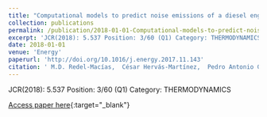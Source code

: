 ```yaml
---
title: "Computational models to predict noise emissions of a diesel engine fueled with saturated and monounsaturated fatty acid methyl esters"
collection: publications
permalink: /publication/2018-01-01-Computational-models-to-predict-noise-emissions-of-a-diesel-engine-fueled-with-saturated-and-monounsaturated-fatty-acid-methyl-esters
excerpt: 'JCR(2018): 5.537 Position: 3/60 (Q1) Category: THERMODYNAMICS'
date: 2018-01-01
venue: 'Energy'
paperurl: 'http://doi.org/10.1016/j.energy.2017.11.143'
citation: ' M.D. Redel-Macías,  César Hervás-Martínez,  Pedro Antonio Gutiérrez,  S. Pinzi,  A.J. Cubero-Atienza,  M.P. Dorado, &quot;Computational models to predict noise emissions of a diesel engine fueled with saturated and monounsaturated fatty acid methyl esters.&quot; Energy, Vol. 144, 2018, pp. 110-119.'
---
```

JCR(2018): 5.537 Position: 3/60 (Q1) Category: THERMODYNAMICS

[Access paper here](http://doi.org/10.1016/j.energy.2017.11.143){:target="_blank"}
